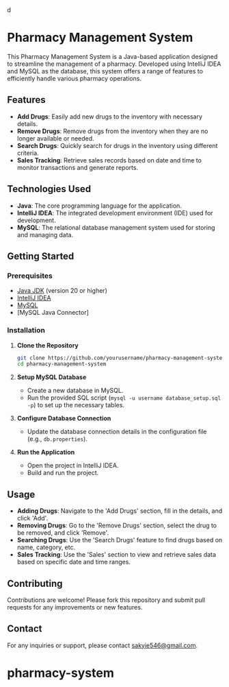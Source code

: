 d
# Pharmacy Management System

This Pharmacy Management System is a Java-based application designed to streamline the management of a pharmacy. Developed using IntelliJ IDEA and MySQL as the database, this system offers a range of features to efficiently handle various pharmacy operations.

## Features

- **Add Drugs**: Easily add new drugs to the inventory with necessary details.
- **Remove Drugs**: Remove drugs from the inventory when they are no longer available or needed.
- **Search Drugs**: Quickly search for drugs in the inventory using different criteria.
- **Sales Tracking**: Retrieve sales records based on date and time to monitor transactions and generate reports.

## Technologies Used

- **Java**: The core programming language for the application.
- **IntelliJ IDEA**: The integrated development environment (IDE) used for development.
- **MySQL**: The relational database management system used for storing and managing data.

## Getting Started

### Prerequisites

- [Java JDK](https://www.oracle.com/java/technologies/javase-jdk11-downloads.html) (version 20 or higher)
- [IntelliJ IDEA](https://www.jetbrains.com/idea/download/)
- [MySQL](https://dev.mysql.com/downloads/installer/)
- [MySQL Java Connector]

### Installation

1. **Clone the Repository**
   ```sh
   git clone https://github.com/yourusername/pharmacy-management-system.git
   cd pharmacy-management-system
   ```

2. **Setup MySQL Database**
   - Create a new database in MySQL.
   - Run the provided SQL script (`mysql -u username database_setup.sql -p`) to set up the necessary tables.

3. **Configure Database Connection**
   - Update the database connection details in the configuration file (e.g., `db.properties`).

4. **Run the Application**
   - Open the project in IntelliJ IDEA.
   - Build and run the project.

## Usage

- **Adding Drugs**: Navigate to the 'Add Drugs' section, fill in the details, and click 'Add'.
- **Removing Drugs**: Go to the 'Remove Drugs' section, select the drug to be removed, and click 'Remove'.
- **Searching Drugs**: Use the 'Search Drugs' feature to find drugs based on name, category, etc.
- **Sales Tracking**: Use the 'Sales' section to view and retrieve sales data based on specific date and time ranges.

## Contributing

Contributions are welcome! Please fork this repository and submit pull requests for any improvements or new features.

## Contact

For any inquiries or support, please contact [sakyie546@gmail.com](mailto:sakyie546@gmail.com).
# pharmacy-system
